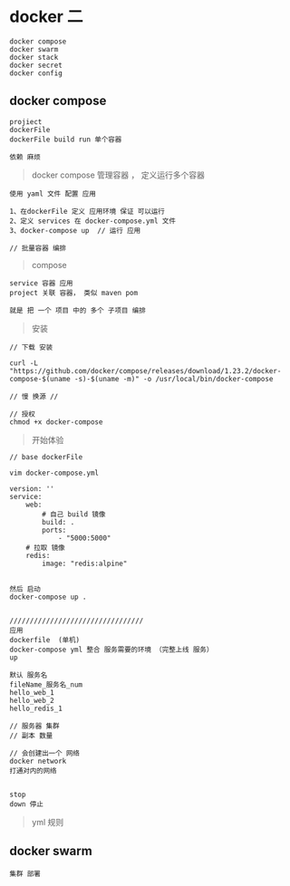 
# docker 二

    docker compose
    docker swarm
    docker stack
    docker secret
    docker config

## docker compose
    
    projiect    
    dockerFile
    dockerFile build run 单个容器
    
    依赖 麻烦
    
> docker compose 管理容器 ， 定义运行多个容器

    使用 yaml 文件 配置 应用
    
    1、在dockerFile 定义 应用环境 保证 可以运行
    2、定义 services 在 docker-compose.yml 文件
    3、docker-compose up  // 运行 应用
    
    // 批量容器 编排
    
    
> compose
    
    service 容器 应用
    project 关联 容器， 类似 maven pom 
    
    就是 把 一个 项目 中的 多个 子项目 编排
    
> 安装

    // 下载 安装    

    curl -L "https://github.com/docker/compose/releases/download/1.23.2/docker-compose-$(uname -s)-$(uname -m)" -o /usr/local/bin/docker-compose

    // 慢 换源 // 
    
    // 授权
    chmod +x docker-compose
    
> 开始体验    
    
    // base dockerFile
    
    vim docker-compose.yml
    
    version: ''
    service:
        web:
            # 自己 build 镜像
            build: .
            ports:
                - "5000:5000"
        # 拉取 镜像    
        redis:
            image: "redis:alpine"
    
    
    然后 启动
    docker-compose up .
    
    
    /////////////////////////////////
    应用
    dockerfile  (单机)
    docker-compose yml 整合 服务需要的环境 （完整上线 服务）
    up
    
    默认 服务名
    fileName_服务名_num
    hello_web_1
    hello_web_2
    hello_redis_1
    
    // 服务器 集群
    // 副本 数量
    
    // 会创建出一个 网络
    docker network
    打通对内的网络
    
    
    stop
    down 停止
    
> yml 规则

    



        
        
## docker swarm

    集群 部署
